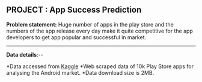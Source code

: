 ## PROJECT : App Success Prediction
**Problem statement:**  Huge number of apps in the play store and the numbers of the app release every day make it quite competitive for                           the app developers to get app popular and successful in market.
***
**Data details**:--



*Data accessed from [Kaggle](https://www.kaggle.com/lava18/google-play-store-apps)
*Web scraped data of 10k Play Store apps for analysing the Android market.
*Data download size is 2MB.
